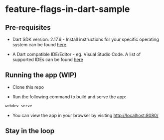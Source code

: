 # feature-flags-in-dart-sample

## Pre-requisites

- Dart SDK version: 2.17.6 - Install instructions for your specific operating system can be found [here](https://dart.dev/tutorials/web/get-started#2-install-dart).

- A Dart compatible IDE/Editor - eg. Visual Studio Code. A list of supported IDEs can be found [here](https://dart.dev/tools#ides-and-editors) 

## Running the app (WIP)

- Clone this repo

- Run the following command to build and serve the app:

```sh
webdev serve
```

- You can view the app in your browser by visiting [http://localhost:8080/](http://localhost:8080/)


## Stay in the loop